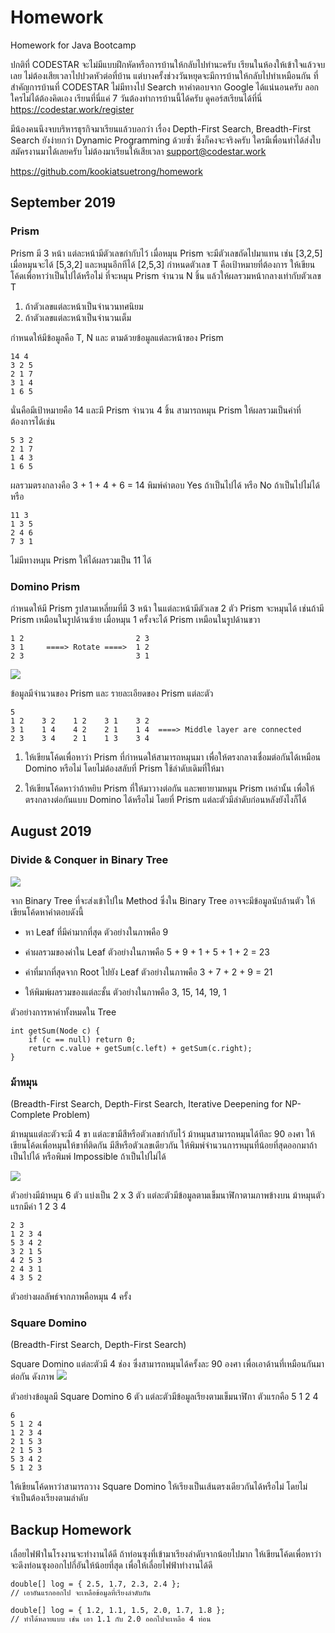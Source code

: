 # Homework
Homework for Java Bootcamp

ปกติที่ CODESTAR จะไม่มีแบบฝึกหัดหรือการบ้านให้กลับไปทำนะครับ เรียนในห้องให้เข้าใจแล้วจบเลย 
ไม่ต้องเสียเวลาไปปวดหัวต่อที่บ้าน แต่บางครั้งช่วงวันหยุดจะมีการบ้านให้กลับไปทำเหมือนกัน 
ที่สำคัญการบ้านที่ CODESTAR ไม่มีทางไป Search หาคำตอบจาก Google ได้แน่นอนครับ 
ลอกใครไม่ได้ต้องคิดเอง เรียนที่นี่แค่ 7 วันต้องทำการบ้านนี้ได้ครับ 
ดูคอร์สเรียนได้ที่นี่ https://codestar.work/register

มีน้องคนนึงจบบริหารธุรกิจมาเรียนแล้วบอกว่า 
เรื่อง Depth-First Search, Breadth-First Search 
ยังง่ายกว่า Dynamic Programming ด้วยซ้ำ ซึ่งก็คงจะจริงครับ 
ใครมีเพื่อนทำได้ส่งใบสมัครงานมาได้เลยครับ 
ไม่ต้องมาเรียนให้เสียเวลา support@codestar.work

https://github.com/kookiatsuetrong/homework

## September 2019

### Prism

Prism มี 3 หน้า แต่ละหน้ามีตัวเลขกำกับไว้
เมื่อหมุน Prism จะมีตัวเลขถัดไปมาแทน เช่น [3,2,5] เมื่อหมุนจะได้ [5,3,2]
และหมุนอีกทีได้ [2,5,3] กำหนดตัวเลข T คือเป้าหมายที่ต้องการ
ให้เขียนโค้ดเพื่อหาว่าเป็นไปได้หรือไม่ ที่จะหมุน Prism จำนวน N ชิ้น
แล้วให้ผลรวมหน้ากลางเท่ากับตัวเลข T

1. ถ้าตัวเลขแต่ละหน้าเป็นจำนวนทศนิยม
2. ถ้าตัวเลขแต่ละหน้าเป็นจำนวนเต็ม

กำหนดให้มีข้อมูลคือ T, N และ ตามด้วยข้อมูลแต่ละหน้าของ Prism
```
14 4
3 2 5
2 1 7
3 1 4
1 6 5
```
นั่นคือมีเป้าหมายคือ 14 และมี Prism จำนวน 4 ชิ้น
สามารถหมุน Prism ให้ผลรวมเป็นค่าที่ต้องการได้เช่น
```
5 3 2
2 1 7
1 4 3
1 6 5
```
ผลรวมตรงกลางคือ 3 + 1 + 4 + 6 = 14 พิมพ์คำตอบ Yes ถ้าเป็นไปได้ หรือ No ถ้าเป็นไปไม่ได้
หรือ
```
11 3
1 3 5
2 4 6
7 3 1
```
ไม่มีทางหมุน Prism ให้ได้ผลรวมเป็น 11 ได้


### Domino Prism

กำหนดให้มี Prism รูปสามเหลี่ยมที่มี 3 หน้า ในแต่ละหน้ามีตัวเลข 2 ตัว
Prism จะหมุนได้ เช่นถ้ามี Prism เหมือนในรูปด้านซ้าย 
เมื่อหมุน 1 ครั้งจะได้ Prism เหมือนในรูปด้านขวา

```
1 2                         2 3
3 1     ====> Rotate ====>  1 2
2 3                         3 1
```

![](prism.png)

ข้อมูลมีจำนวนของ Prism และ รายละเอียดของ Prism แต่ละตัว
```
5
1 2    3 2    1 2    3 1    3 2
3 1    1 4    4 2    2 1    1 4  ====> Middle layer are connected
2 3    3 4    2 1    1 3    3 4
```

1. ให้เขียนโค้ดเพื่อหาว่า Prism ที่กำหนดให้สามารถหมุนมา
เพื่อให้ตรงกลางเชื่อมต่อกันได้เหมือน Domino หรือไม่
โดยไม่ต้องสลับที่ Prism ใช้ลำดับเดิมที่ให้มา

2. ให้เขียนโค้ดหาว่าถ้าหยิบ Prism ที่ให้มาวางต่อกัน
และพยายามหมุน Prism เหล่านั้น เพื่อให้ตรงกลางต่อกันแบบ Domino ได้หรือไม่
โดยที่ Prism แต่ละตัวมีลำดับก่อนหลังยังไงก็ได้


## August 2019

### Divide & Conquer in Binary Tree

![](binary-tree.png)

จาก Binary Tree ที่จะส่งเข้าไปใน Method ซึ่งใน Binary Tree อาจจะมีข้อมูลนับล้านตัว 
ให้เขียนโค้ดหาคำตอบดังนี้

- หา Leaf ที่มีค่ามากที่สุด ตัวอย่างในภาพคือ 9

- ค่าผลรวมของค่าใน Leaf ตัวอย่างในภาพคือ 5 + 9 + 1 + 5 + 1 + 2 = 23

- ค่าที่มากที่สุดจาก Root ไปยัง Leaf ตัวอย่างในภาพคือ 3 + 7 + 2 + 9 = 21

- ให้พิมพ์ผลรวมของแต่ละชั้น ตัวอย่างในภาพคือ 3, 15, 14, 19, 1

ตัวอย่างการหาค่าทั้งหมดใน Tree
```
int getSum(Node c) {
	if (c == null) return 0;
	return c.value + getSum(c.left) + getSum(c.right);
}
```

### ม้าหมุน
(Breadth-First Search, Depth-First Search, Iterative Deepening for NP-Complete Problem)

ม้าหมุนแต่ละตัวจะมี 4 ขา แต่ละขามีสีหรือตัวเลขกำกับไว้ ม้าหมุนสามารถหมุนได้ทีละ 90 องศา 
ให้เขียนโค้ดเพื่อหมุนให้ขาที่ติดกัน มีสีหรือตัวเลขเดียวกัน ให้พิมพ์จำนวนการหมุนที่น้อยที่สุดออกมาถ้าเป็นไปได้ หรือพิมพ์ Impossible ถ้าเป็นไปไม่ได้

![](rotation.png)

ตัวอย่างมีม้าหมุน 6 ตัว แบ่งเป็น 2 x 3 ตัว แต่ละตัวมีข้อมูลตามเข็มนาฬิกาตามภาพข้างบน 
ม้าหมุนตัวแรกมีค่า 1 2 3 4
```
2 3
1 2 3 4
5 3 4 2
3 2 1 5
4 2 5 3
2 4 3 1
4 3 5 2
```

ตัวอย่างผลลัพธ์จากภาพคือหมุน 4 ครั้ง

### Square Domino
(Breadth-First Search, Depth-First Search)

Square Domino แต่ละตัวมี 4 ช่อง ซึ่งสามารถหมุนได้ครั้งละ 90 องศา เพื่อเอาด้านที่เหมือนกันมาต่อกัน
ดังภาพ
![](square.png)

ตัวอย่างข้อมูลมี Square Domino 6 ตัว แต่ละตัวมีข้อมูลเรียงตามเข็มนาฬิกา ตัวแรกคือ 5 1 2 4

```
6
5 1 2 4
1 2 3 4
2 1 5 3
2 1 5 3
5 3 4 2
5 1 2 3
```

ให้เขียนโค้ดหาว่าสามารถวาง Square Domino ให้เรียงเป็นเส้นตรงเดียวกันได้หรือไม่ 
โดยไม่จำเป็นต้องเรียงตามลำดับ



## Backup Homework

เลื่อยไฟฟ้าในโรงงานจะทำงานได้ดี ถ้าท่อนซุงที่เข้ามาเรียงลำดับจากน้อยไปมาก
ให้เขียนโค้ดเพื่อหาว่า จะดึงท่อนซุงออกไปกี่อันให้น้อยที่สุด 
เพื่อให้เลื่อยไฟฟ้าทำงานได้ดี

```
double[] log = { 2.5, 1.7, 2.3, 2.4 }; 
// เอาอันแรกออกไป จะเหลือข้อมูลที่เรียงลำดับกัน
```

```
double[] log = { 1.2, 1.1, 1.5, 2.0, 1.7, 1.8 };
// ทำได้หลายแบบ เช่น เอา 1.1 กับ 2.0 ออกไปจะเหลือ 4 ท่อน
```
